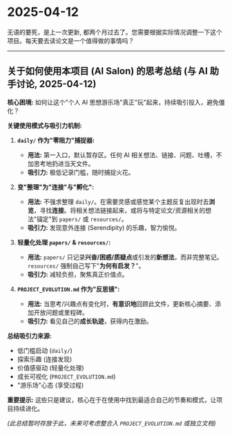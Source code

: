 # 2025-04-12


无语的要死，是上一次更新, 都两个月过去了。您需要根据实际情况调整一下这个项目。每天要去读论文是一个值得做的事情吗？

---

## 关于如何使用本项目 (AI Salon) 的思考总结 (与 AI 助手讨论, 2025-04-12)

**核心困境:** 如何让这个"个人 AI 思想游乐场"真正"玩"起来，持续吸引投入，避免僵化？

**关键使用模式与吸引力机制:**

1.  **`daily/` 作为"零阻力"捕捉器:**
    *   **用法:** 第一入口，默认暂存区。任何 AI 相关想法、链接、问题、吐槽，不加思考地扔进当天文件。
    *   **吸引力:** 极低记录门槛，随时捕捉火花。

2.  **变"整理"为"连接"与"孵化":**
    *   **用法:** 不强求整理 `daily/`。在需要灵感或感觉某个主题反复出现时去**浏览**，寻找**连接**。将相关想法链接起来，或将与特定论文/资源相关的想法"锚定"到 `papers/` 或 `resources/`。
    *   **吸引力:** 发现意外连接 (Serendipity) 的乐趣，智力愉悦。

3.  **轻量化处理 `papers/` & `resources/`:**
    *   **用法:** `papers/` 只记录**兴奋/困惑/质疑点**或引发的**新想法**，而非完整笔记。`resources/` 强制自己写下"**为何有启发？**"。
    *   **吸引力:** 减轻负担，聚焦真正价值点。

4.  **`PROJECT_EVOLUTION.md` 作为"反思镜":**
    *   **用法:** 当思考/兴趣点有变化时，**有意识地**回顾此文件，更新核心摘要、添加开放问题或里程碑。
    *   **吸引力:** 看见自己的**成长轨迹**，获得内在激励。

**总结吸引力来源:**
*   低门槛启动 (`daily/`)
*   探索乐趣 (连接发现)
*   价值感驱动 (轻量化处理)
*   成长可视化 (`PROJECT_EVOLUTION.md`)
*   "游乐场"心态 (享受过程)

**重要提示:** 这些只是建议，核心在于在使用中找到最适合自己的节奏和模式，让项目持续进化。

*(此总结暂时存放于此，未来可考虑整合入 `PROJECT_EVOLUTION.md` 或独立文档)*